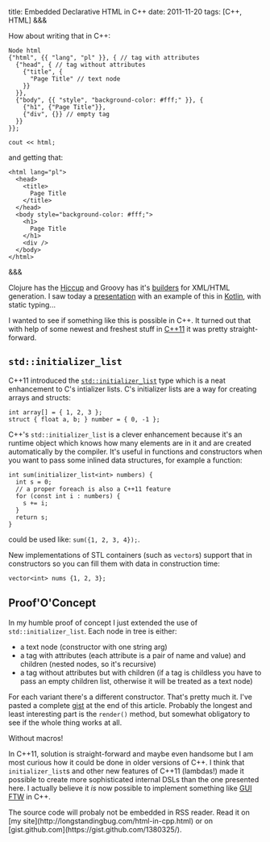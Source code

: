 title: Embedded Declarative HTML in C++
date: 2011-11-20
tags: [C++, HTML]
&&&

How about writing that in C++:

    Node html
    {"html", {{ "lang", "pl" }}, { // tag with attributes
      {"head", { // tag without attributes
        {"title", {
          "Page Title" // text node
        }}
      }},
      {"body", {{ "style", "background-color: #fff;" }}, {
        {"h1", {"Page Title"}},
        {"div", {}} // empty tag
      }}
    }};

    cout << html;

and getting that:

    <html lang="pl">
      <head>
        <title>
          Page Title
        </title>
      </head>
      <body style="background-color: #fff;">
        <h1>
          Page Title
        </h1>
        <div />
      </body>
    </html>

&&&
    
Clojure has the [Hiccup](https://github.com/weavejester/hiccup) and
Groovy has it's
[builders](http://groovy.codehaus.org/Creating+XML+using+Groovy%27s+MarkupBuilder)
for XML/HTML generation. I saw today a
[presentation](http://www.infoq.com/presentations/The-Kotlin-Programming-Language)
with an example of this in
[Kotlin](http://confluence.jetbrains.net/display/Kotlin/Welcome), with
static typing...

I wanted to see if something like this is possible in C++. It turned
out that with help of some newest and freshest stuff in
[C++11](http://en.wikipedia.org/wiki/C%2B%2B11) it was pretty
straight-forward.

## `std::initializer_list`

C++11 introduced the
[`std::initializer_list`](http://en.wikipedia.org/wiki/C%2B%2B11#Initializer_lists)
type which is a neat enhancement to C's intializer lists. C's
initializer lists are a way for creating arrays and structs:

    int array[] = { 1, 2, 3 };
    struct { float a, b; } number = { 0, -1 };


C++'s `std::initializer_list` is a clever enhancement because it's an
runtime object which knows how many elements are in it and are created
automatically by the compiler. It's useful in functions and
constructors when you want to pass some inlined data structures, for
example a function:

    int sum(initializer_list<int> numbers) {
      int s = 0;
      // a proper foreach is also a C++11 feature
      for (const int i : numbers) {
        s += i;
      }
      return s;
    }


could be used like: `sum({1, 2, 3, 4});`.

New implementations of STL containers (such as `vector`s) support that
in constructors so you can fill them with data in construction time:

    vector<int> nums {1, 2, 3};


## Proof'O'Concept

In my humble proof of concept I just extended the use of
`std::initializer_list`. Each node in tree is either:

- a text node (constructor with one string arg)
- a tag with attributes (each attribute is a pair of name and value) and children (nested nodes, so it's recursive)
- a tag without attributes but with children (if a tag is childless you have to pass an empty children list, otherwise it will be treated as a text node)

For each variant there's a different constructor. That's pretty much
it. I've pasted a complete [gist](https://gist.github.com/1380325/) at
the end of this article. Probably the longest and least interesting
part is the `render()` method, but somewhat obligatory to see if the
whole thing works at all.

<p class="sidenote">Without macros!</p>

In C++11, solution is straight-forward and maybe even handsome but I am
most curious how it could be done in older versions of C++. I think
that `initializer_list`s and other new features of C++11 (lambdas!)
made it possible to create more sophisticated internal DSLs than the
one presented here. I actually believe it *is* now possible to implement
something like [GUI FTW](http://github.com/santamon/GUIFTW) in C++.

<p class="sidenote">The source code will probaly not be embedded in
RSS reader. Read it on [my site](http://longstandingbug.com/html-in-cpp.html) or on
[gist.github.com](https://gist.github.com/1380325/).</p>

<script src="https://gist.github.com/1380325.js"></script>
